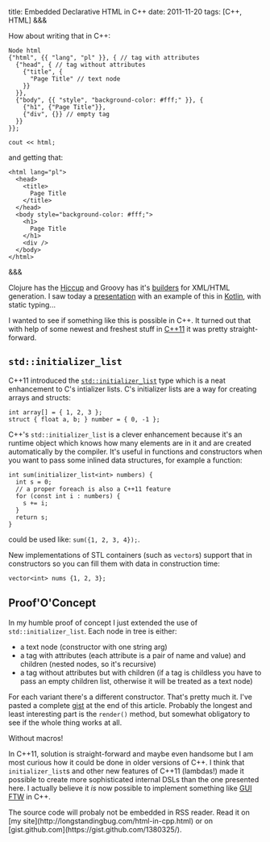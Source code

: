 title: Embedded Declarative HTML in C++
date: 2011-11-20
tags: [C++, HTML]
&&&

How about writing that in C++:

    Node html
    {"html", {{ "lang", "pl" }}, { // tag with attributes
      {"head", { // tag without attributes
        {"title", {
          "Page Title" // text node
        }}
      }},
      {"body", {{ "style", "background-color: #fff;" }}, {
        {"h1", {"Page Title"}},
        {"div", {}} // empty tag
      }}
    }};

    cout << html;

and getting that:

    <html lang="pl">
      <head>
        <title>
          Page Title
        </title>
      </head>
      <body style="background-color: #fff;">
        <h1>
          Page Title
        </h1>
        <div />
      </body>
    </html>

&&&
    
Clojure has the [Hiccup](https://github.com/weavejester/hiccup) and
Groovy has it's
[builders](http://groovy.codehaus.org/Creating+XML+using+Groovy%27s+MarkupBuilder)
for XML/HTML generation. I saw today a
[presentation](http://www.infoq.com/presentations/The-Kotlin-Programming-Language)
with an example of this in
[Kotlin](http://confluence.jetbrains.net/display/Kotlin/Welcome), with
static typing...

I wanted to see if something like this is possible in C++. It turned
out that with help of some newest and freshest stuff in
[C++11](http://en.wikipedia.org/wiki/C%2B%2B11) it was pretty
straight-forward.

## `std::initializer_list`

C++11 introduced the
[`std::initializer_list`](http://en.wikipedia.org/wiki/C%2B%2B11#Initializer_lists)
type which is a neat enhancement to C's intializer lists. C's
initializer lists are a way for creating arrays and structs:

    int array[] = { 1, 2, 3 };
    struct { float a, b; } number = { 0, -1 };


C++'s `std::initializer_list` is a clever enhancement because it's an
runtime object which knows how many elements are in it and are created
automatically by the compiler. It's useful in functions and
constructors when you want to pass some inlined data structures, for
example a function:

    int sum(initializer_list<int> numbers) {
      int s = 0;
      // a proper foreach is also a C++11 feature
      for (const int i : numbers) {
        s += i;
      }
      return s;
    }


could be used like: `sum({1, 2, 3, 4});`.

New implementations of STL containers (such as `vector`s) support that
in constructors so you can fill them with data in construction time:

    vector<int> nums {1, 2, 3};


## Proof'O'Concept

In my humble proof of concept I just extended the use of
`std::initializer_list`. Each node in tree is either:

- a text node (constructor with one string arg)
- a tag with attributes (each attribute is a pair of name and value) and children (nested nodes, so it's recursive)
- a tag without attributes but with children (if a tag is childless you have to pass an empty children list, otherwise it will be treated as a text node)

For each variant there's a different constructor. That's pretty much
it. I've pasted a complete [gist](https://gist.github.com/1380325/) at
the end of this article. Probably the longest and least interesting
part is the `render()` method, but somewhat obligatory to see if the
whole thing works at all.

<p class="sidenote">Without macros!</p>

In C++11, solution is straight-forward and maybe even handsome but I am
most curious how it could be done in older versions of C++. I think
that `initializer_list`s and other new features of C++11 (lambdas!)
made it possible to create more sophisticated internal DSLs than the
one presented here. I actually believe it *is* now possible to implement
something like [GUI FTW](http://github.com/santamon/GUIFTW) in C++.

<p class="sidenote">The source code will probaly not be embedded in
RSS reader. Read it on [my site](http://longstandingbug.com/html-in-cpp.html) or on
[gist.github.com](https://gist.github.com/1380325/).</p>

<script src="https://gist.github.com/1380325.js"></script>
